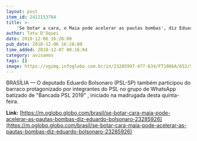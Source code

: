 ```yaml
---
layout: post
item_id: 2412153784
title: >-
    'Se botar a cara, o Maia pode acelerar as pautas bombas', diz Eduardo Bolsonaro
author: Tatu D'Oquei
date: 2018-12-06 16:28:00
pub_date: 2018-12-06 16:28:00
time_added: 2018-12-07 00:16:04
category: avisamos
tags: []
image: https://ogimg.infoglobo.com.br/in/23285997-477-634/FT1086A/652/Screenshot_1.png
---
```


BRASÍLIA — O deputado Eduardo Bolsonaro (PSL-SP) também participou do barraco protagonizado por integrantes do PSL no grupo de WhatsApp batizado de "Bancada PSL 2019" , iniciado na madrugada desta quinta-feira.

**Link:** [https://m.oglobo.globo.com/brasil/se-botar-cara-maia-pode-acelerar-as-pautas-bombas-diz-eduardo-bolsonaro-23285926](https://m.oglobo.globo.com/brasil/se-botar-cara-maia-pode-acelerar-as-pautas-bombas-diz-eduardo-bolsonaro-23285926)


